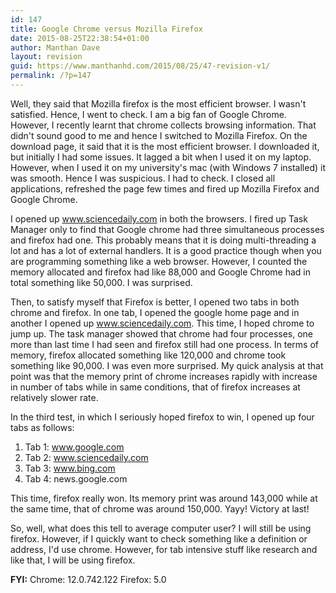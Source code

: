```yaml
---
id: 147
title: Google Chrome versus Mozilla Firefox
date: 2015-08-25T22:38:54+01:00
author: Manthan Dave
layout: revision
guid: https://www.manthanhd.com/2015/08/25/47-revision-v1/
permalink: /?p=147
---
```

Well, they said that Mozilla firefox is the most efficient browser. I wasn't satisfied. Hence, I went to check. I am a big fan of Google Chrome. However, I recently learnt that chrome collects browsing information. That didn't sound good to me and hence I switched to Mozilla Firefox. On the download page, it said that it is the most efficient browser. I downloaded it, but initially I had some issues. It lagged a bit when I used it on my laptop. However, when I used it on my university's mac (with Windows 7 installed) it was smooth. Hence I was suspicious. I had to check. I closed all applications, refreshed the page few times and fired up Mozilla Firefox and Google Chrome.

I opened up www.sciencedaily.com in both the browsers. I fired up Task Manager only to find that Google chrome had three simultaneous processes and firefox had one. This probably means that it is doing multi-threading a lot and has a lot of external handlers. It is a good practice though when you are programming something like a web browser. However, I counted the memory allocated and firefox had like 88,000 and Google Chrome had in total something like 50,000. I was surprised.

Then, to satisfy myself that Firefox is better, I opened two tabs in both chrome and firefox. In one tab, I opened the google home page and in another I opened up www.sciencedaily.com. This time, I hoped chrome to jump up. The task manager showed that chrome had four processes, one more than last time I had seen and firefox still had one process. In terms of memory, firefox allocated something like 120,000 and chrome took something like 90,000. I was even more surprised. My quick analysis at that point was that the memory print of chrome increases rapidly with increase in number of tabs while in same conditions, that of firefox increases at relatively slower rate.

In the third test, in which I seriously hoped firefox to win, I opened up four tabs as follows:
1. Tab 1: www.google.com
2. Tab 2: www.sciencedaily.com
3. Tab 3: www.bing.com
4. Tab 4: news.google.com

This time, firefox really won. Its memory print was around 143,000 while at the same time, that of chrome was around 150,000. Yayy! Victory at last!

So, well, what does this tell to average computer user? I will still be using firefox. However, if I quickly want to check something like a definition or address, I'd use chrome. However, for tab intensive stuff like research and like that, I will be using firefox.

<b>FYI:</b>
Chrome: 12.0.742.122
Firefox: 5.0
